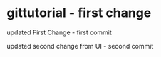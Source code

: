 # gittutorial - first change
updated First Change - first commit

updated second change from UI - second commit
